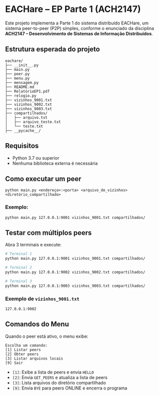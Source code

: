 # EACHare – EP Parte 1 (ACH2147)

Este projeto implementa a Parte 1 do sistema distribuído EACHare, um sistema peer-to-peer (P2P) simples, conforme o enunciado da disciplina **ACH2147 – Desenvolvimento de Sistemas de Informação Distribuídos**.

## Estrutura esperada do projeto

```
eachare/
├── __init__.py
├── main.py
├── peer.py
├── menu.py
├── mensagem.py
├── README.md
├── RelatórioEP1.pdf
├── relogio.py
├── vizinhos_9001.txt
├── vizinhos_9002.txt
├── vizinhos_9003.txt
├── compartilhados/
│   ├── arquivo.txt    
│   ├── arquivo_teste.txt 
│   └── teste.txt
├── __pycache__/
```

## Requisitos

- Python 3.7 ou superior
- Nenhuma biblioteca externa é necessária

## Como executar um peer

```
python main.py <endereço>:<porta> <arquivo_de_vizinhos> <diretório_compartilhado>
```

### Exemplo:

```
python main.py 127.0.0.1:9001 vizinhos_9001.txt compartilhados/
```

## Testar com múltiplos peers

Abra 3 terminais e execute:

```bash
# Terminal 1
python main.py 127.0.0.1:9001 vizinhos_9001.txt compartilhados/

# Terminal 2
python main.py 127.0.0.1:9002 vizinhos_9002.txt compartilhados/

# Terminal 3
python main.py 127.0.0.1:9003 vizinhos_9003.txt compartilhados/
```

### Exemplo de `vizinhos_9001.txt`
```
127.0.0.1:9002
```

## Comandos do Menu

Quando o peer está ativo, o menu exibe:

```
Escolha um comando:
[1] Listar peers
[2] Obter peers
[3] Listar arquivos locais
[9] Sair
```

- `[1]`: Exibe a lista de peers e envia `HELLO`
- `[2]`: Envia `GET_PEERS` e atualiza a lista de peers
- `[3]`: Lista arquivos do diretório compartilhado
- `[9]`: Envia `BYE` para peers ONLINE e encerra o programa